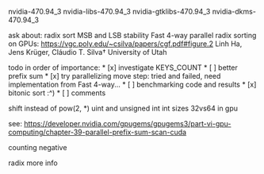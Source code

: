 nvidia-470.94_3
nvidia-libs-470.94_3
nvidia-gtklibs-470.94_3
nvidia-dkms-470.94_3

ask about:
    radix sort MSB and LSB stability
    Fast 4-way parallel radix sorting on GPUs:
        https://vgc.poly.edu/~csilva/papers/cgf.pdf#figure.2
        Linh Ha, Jens Krüger, Cláudio T. Silva†
        University of Utah


todo in order of importance:
    * [x] investigate KEYS_COUNT
    * [ ] better prefix sum
    * [x] try parallelizing move step: tried and failed, need implementation from Fast 4-way...
    * [ ] benchmarking code and results
    * [x] bitonic sort :^)
    * [ ] comments

shift instead of pow(2, *)
uint and unsigned int
int sizes 32vs64 in gpu

see: https://developer.nvidia.com/gpugems/gpugems3/part-vi-gpu-computing/chapter-39-parallel-prefix-sum-scan-cuda

counting negative

radix more info
